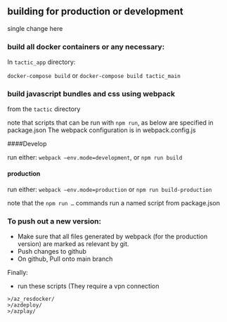## building for production or development
single change here

### build all docker containers or any necessary:
In `tactic_app` directory:

`docker-compose build` or `docker-compose build tactic_main`

### build javascript bundles and css using webpack
from the `tactic` directory

note that scripts that can be run with `npm run`, as below are specified in package.json
The webpack configuration is in webpack.config.js

####Develop

run either:
`webpack —env.mode=development`, or `npm run build` 

#### production
run either:
`webpack —env.mode=production`
or
`npm run build-production`

note that the `npm run …` commands run a named script from package.json  

### To push out a new version:

* Make sure that all files generated by webpack (for the production version) are marked as relevant by git.
* Push changes to github
* On github, Pull onto main branch

Finally:
* run these scripts (They require a vpn connection

```
>/az_resdocker/
>/azdeploy/
>/azplay/
```


